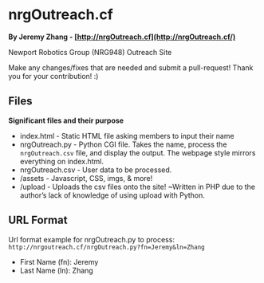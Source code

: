# nrgOutreach.cf

**By Jeremy Zhang - [http://nrgOutreach.cf](http://nrgOutreach.cf/)**

Newport Robotics Group (NRG948) Outreach Site

Make any changes/fixes that are needed and submit a pull-request! Thank you for your contribution! :)

## Files

**Significant files and their purpose**

* index.html - Static HTML file asking members to input their name
* nrgOutreach.py - Python CGI file. Takes the name, process the `nrgOutreach.csv` file, and display the output. The webpage style mirrors everything on index.html.
* nrgOutreach.csv - User data to be processed.
* /assets - Javascript, CSS, imgs, & more!
* /upload - Uploads the csv files onto the site! ~Written in PHP due to the author’s lack of knowledge of using upload with Python.

## URL Format

Url format example for nrgOutreach.py to process: `http://nrgoutreach.cf/nrgOutreach.py?fn=Jeremy&ln=Zhang`

* First Name (fn): Jeremy
* Last Name (ln): Zhang